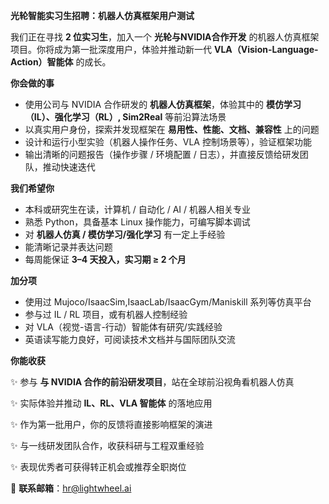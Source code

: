 **光轮智能实习生招聘：机器人仿真框架用户测试**

我们正在寻找 **2 位实习生**，加入一个  **光轮与NVIDIA合作开发** 的机器人仿真框架项目。你将成为第一批深度用户，体验并推动新一代 **VLA（Vision-Language-Action）智能体** 的成长。

**你会做的事**

- 使用公司与 NVIDIA 合作研发的 **机器人仿真框架**，体验其中的 **模仿学习（IL）、强化学习（RL）, Sim2Real** 等前沿算法场景
- 以真实用户身份，探索并发现框架在 **易用性、性能、文档、兼容性** 上的问题
- 设计和运行小型实验（机器人操作任务、VLA 控制场景等），验证框架功能
- 输出清晰的问题报告（操作步骤 / 环境配置 / 日志），并直接反馈给研发团队，推动快速迭代

**我们希望你**

- 本科或研究生在读，计算机 / 自动化 / AI / 机器人相关专业
- 熟悉 Python，具备基本 Linux 操作能力，可编写脚本调试
- 对 **机器人仿真 / 模仿学习/强化学习**  有一定上手经验
- 能清晰记录并表达问题
- 每周能保证 **3–4 天投入，实习期 ≥ 2 个月**

**加分项**

- 使用过 Mujoco/IsaacSim,IsaacLab/IsaacGym/Maniskill 系列等仿真平台
- 参与过 IL / RL 项目，或有机器人控制经验
- 对 VLA（视觉-语言-行动）智能体有研究/实践经验
- 英语读写能力良好，可阅读技术文档并与国际团队交流

**你能收获**

✨ 参与 **与 NVIDIA 合作的前沿研发项目**，站在全球前沿视角看机器人仿真

✨ 实际体验并推动 **IL、RL、VLA 智能体** 的落地应用

✨ 作为第一批用户，你的反馈将直接影响框架的演进

✨ 与一线研发团队合作，收获科研与工程双重经验

✨ 表现优秀者可获得转正机会或推荐全职岗位

📩 **联系邮箱**：[hr@lightwheel.ai](mailto:hr@lightwheel.ai)